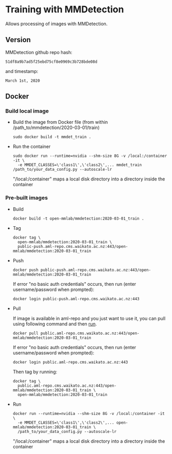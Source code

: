 # Training with MMDetection

Allows processing of images with MMDetection.

## Version

MMDetection github repo hash:

```
51df8a9b7ad5f25ebd75cf8e0969c3b728bde08d
```

and timestamp:

```
March 1st, 2020
```

## Docker

### Build local image

* Build the image from Docker file (from within /path_to/mmdetection/2020-03-01/train)

  ```commandline
  sudo docker build -t mmdet_train .
  ```
  
* Run the container

  ```commandline
  sudo docker run --runtime=nvidia --shm-size 8G -v /local:/container -it \
    -e MMDET_CLASSES=\'class1\',\'class2\',... mmdet_train /path_to/your_data_config.py --autoscale-lr
  ```
  "/local:/container" maps a local disk directory into a directory inside the container


### Pre-built images

* Build

  ```commandline
  docker build -t open-mmlab/mmdetection:2020-03-01_train .
  ```
  
* Tag

  ```commandline
  docker tag \
    open-mmlab/mmdetection:2020-03-01_train \
    public-push.aml-repo.cms.waikato.ac.nz:443/open-mmlab/mmdetection:2020-03-01_train
  ```
  
* Push

  ```commandline
  docker push public-push.aml-repo.cms.waikato.ac.nz:443/open-mmlab/mmdetection:2020-03-01_train
  ```
  If error "no basic auth credentials" occurs, then run (enter username/password when prompted):
  
  ```commandline
  docker login public-push.aml-repo.cms.waikato.ac.nz:443
  ```
  
* Pull

  If image is available in aml-repo and you just want to use it, you can pull using following command and then [run](#run).

  ```commandline
  docker pull public.aml-repo.cms.waikato.ac.nz:443/open-mmlab/mmdetection:2020-03-01_train
  ```
  If error "no basic auth credentials" occurs, then run (enter username/password when prompted):
  
  ```commandline
  docker login public.aml-repo.cms.waikato.ac.nz:443
  ```
  Then tag by running:
  
  ```commandline
  docker tag \
    public.aml-repo.cms.waikato.ac.nz:443/open-mmlab/mmdetection:2020-03-01_train \
    open-mmlab/mmdetection:2020-03-01_train
  ```

* <a name="run">Run</a>

  ```commandline
  docker run --runtime=nvidia --shm-size 8G -v /local:/container -it \
    -e MMDET_CLASSES=\'class1\',\'class2\',... open-mmlab/mmdetection:2020-03-01_train \
    /path_to/your_data_config.py --autoscale-lr
  ```
  "/local:/container" maps a local disk directory into a directory inside the container

